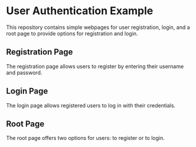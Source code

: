 # User Authentication Example

This repository contains simple webpages for user registration, login, and a root page to provide options for registration and login.

## Registration Page
The registration page allows users to register by entering their username and password.

## Login Page
The login page allows registered users to log in with their credentials.

## Root Page
The root page offers two options for users: to register or to login.

